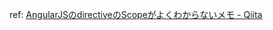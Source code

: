ref: [AngularJSのdirectiveのScopeがよくわからないメモ - Qiita](https://qiita.com/nogson/items/8215a71d172be0ce0985)